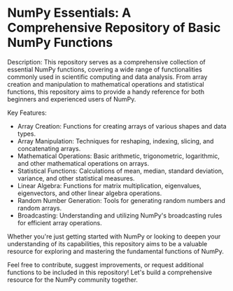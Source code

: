 # NumPy Essentials: A Comprehensive Repository of Basic NumPy Functions

Description: This repository serves as a comprehensive collection of essential NumPy functions, covering a wide range of functionalities commonly used in scientific computing and data analysis. From array creation and manipulation to mathematical operations and statistical functions, this repository aims to provide a handy reference for both beginners and experienced users of NumPy.

Key Features:
- Array Creation: Functions for creating arrays of various shapes and data types.
- Array Manipulation: Techniques for reshaping, indexing, slicing, and concatenating arrays.
- Mathematical Operations: Basic arithmetic, trigonometric, logarithmic, and other mathematical operations on arrays.
- Statistical Functions: Calculations of mean, median, standard deviation, variance, and other statistical measures.
- Linear Algebra: Functions for matrix multiplication, eigenvalues, eigenvectors, and other linear algebra operations.
- Random Number Generation: Tools for generating random numbers and random arrays.
- Broadcasting: Understanding and utilizing NumPy's broadcasting rules for efficient array operations.

Whether you're just getting started with NumPy or looking to deepen your understanding of its capabilities, this repository aims to be a valuable resource for exploring and mastering the fundamental functions of NumPy.

Feel free to contribute, suggest improvements, or request additional functions to be included in this repository! Let's build a comprehensive resource for the NumPy community together.
